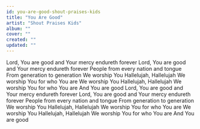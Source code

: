 ```yaml
---
id: you-are-good-shout-praises-kids
title: "You Are Good"
artist: "Shout Praises Kids"
album: ""
cover: ""
created: ""
updated: ""
---
```


Lord, You are good and Your mercy endureth forever
Lord, You are good and Your mercy endureth forever
People from every nation and tongue
From generation to generation
We worship You
Hallelujah, Hallelujah
We worship You for who You are
We worship You
Hallelujah, Hallelujah
We worship You for who You are
And You are good
Lord, You are good and Your mercy endureth forever
Lord, You are good and Your mercy endureth forever
People from every nation and tongue
From generation to generation
We worship You
Hallelujah, Hallelujah
We worship You for who You are
We worship You
Hallelujah, Hallelujah
We worship You for who You are
And You are good
